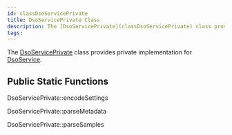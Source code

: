 ```yaml
---
id: classDsoServicePrivate
title: DsoServicePrivate Class
description: The [DsoServicePrivate](classDsoServicePrivate) class provides private implementation for [DsoService](classDsoService).
tags:
---
```

The [DsoServicePrivate](classDsoServicePrivate) class provides private implementation for [DsoService](classDsoService).



## Public Static Functions



DsoServicePrivate::encodeSettings



DsoServicePrivate::parseMetadata



DsoServicePrivate::parseSamples



